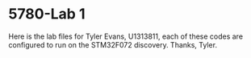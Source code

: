 # 5780-Lab 1
Here is the lab files for Tyler Evans, U1313811, each of these codes are configured to run on the STM32F072 discovery. 
Thanks,
Tyler. 
